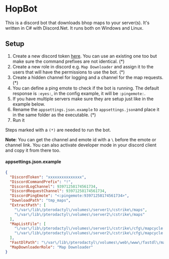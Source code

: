 # HopBot

This is a discord bot that downloads bhop maps to your server(s). It's written in C# with Discord.Net. It runs both on Windows and Linux.

## Setup
1. Create a new discord token [here](https://discord.com/developers/applications). You can use an existing one too but make sure the command prefixes are not identical. (*)
2. Create a new role in discord e.g. `Map Downloader` and assign it to the users that will have the permissions to use the bot. (*)
3. Create a hidden channel for logging and a channel for the map requests. (*)
4. You can define a ping emote to check if the bot is running. The default response is `:eyes:`, in the config example, it will be `:pingemote:`.
5. If you have multiple servers make sure they are setup just like in the example below.
6. Rename the `appsettings.json.example` to `appsettings.json`and place it in the same folder as the executable. (*)
7. Run it

Steps marked with a `(*)` are needed to run the bot.

**Note**: You can get the channel and emote id with a `\` before the emote or channel link. You can also activate developer mode in your discord client and copy it from there too.
#### appsettings.json.example
```json
{
  "DiscordToken": "xxxxxxxxxxxxxxx",
  "DiscordCommandPrefix": "!",
  "DiscordLogChannel": 93971258174561734,
  "DiscordRequestChannel": 93971258174561734,
  "DiscordPingEmote": "<:pingemote:93971258174561734>",
  "DownloadPath": "tmp_maps",
  "ExtractPath": [
    "\/var\/lib\/pterodactyl\/volumes\/server1\/cstrike\/maps",
    "\/var\/lib\/pterodactyl\/volumes\/server2\/cstrike\/maps"
  ],
  "MapListFile": [
    "\/var\/lib\/pterodactyl\/volumes\/server1\/cstrike\/cfg\/mapcycle.txt",
    "\/var\/lib\/pterodactyl\/volumes\/server2\/cstrike\/cfg\/mapcycle.txt"
  ],
  "FastDlPath": "\/var\/lib\/pterodactyl\/volumes\/web\/www\/fastdl\/maps",
  "MapDownloaderRole": "Map Downloader"
}
```
